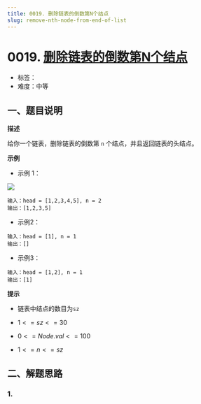 ```yaml
---
title: 0019. 删除链表的倒数第N个结点
slug: remove-nth-node-from-end-of-list
---
```


# 0019. [删除链表的倒数第N个结点](https://leetcode.cn/problems/remove-nth-node-from-end-of-list/)

- 标签：
- 难度：中等

## 一、题目说明

**描述**

给你一个链表，删除链表的倒数第 `n` 个结点，并且返回链表的头结点。

**示例**

* 示例 1：

![](https://cdn.jsdelivr.net/gh/wecdn/img_0/2023/202304091628958.jpg)

```text
输入：head = [1,2,3,4,5], n = 2
输出：[1,2,3,5]
```

* 示例2：

```text
输入：head = [1], n = 1
输出：[]
```

* 示例3：

```text
输入：head = [1,2], n = 1
输出：[1]
```

**提示**

* 链表中结点的数目为`sz`

* $1 <= sz <= 30$

* $0 <= Node.val <= 100$

* $1 <= n <= sz$

## 二、解题思路

### 1.

